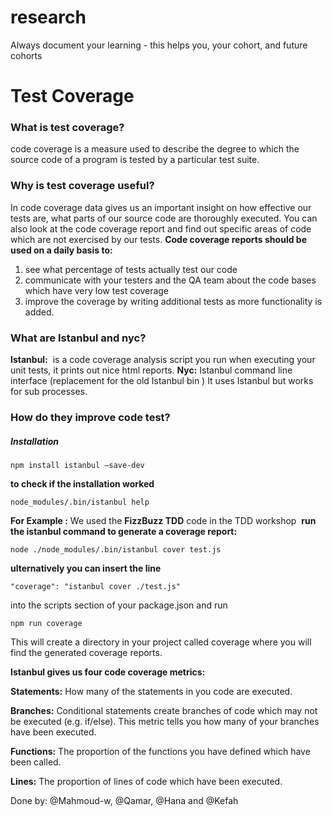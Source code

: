 # research

Always document your learning - this helps you, your cohort, and future cohorts

# Test Coverage

### What is test coverage?
code coverage is a measure used to describe the degree to which the source code of a program is tested by a particular test suite.

### Why is test coverage useful?
In code coverage data gives us an important insight on how effective our tests are, what parts of our source code are thoroughly executed. You can also look at the code coverage report and find out specific areas of code which are not exercised by our tests.
**Code coverage reports should be used on a daily basis to:**
  1. see what percentage of tests actually test our code
  2. communicate with your testers and the QA team about the code bases which have very low test coverage
  3. improve the coverage by writing additional tests as more functionality is added.

### What are Istanbul and nyc?
  **Istanbul:** 
  is a code coverage analysis script you run when executing your unit tests,  it prints out nice html reports.
  **Nyc:**
    Istanbul command line interface (replacement for the old Istanbul bin )
  It uses Istanbul but works for sub processes.

### How do they improve code test?
##### Installation
```
npm install istanbul –save-dev
```
**to check if the installation worked**
```
node_modules/.bin/istanbul help
```
**For Example :**
We used the **FizzBuzz TDD** code in the TDD workshop
 **run the istanbul command to generate a coverage report:**
```
node ./node_modules/.bin/istanbul cover test.js
```
**ulternatively you can insert the line**
```
"coverage": "istanbul cover ./test.js"
```
into the scripts section of your package.json and run
```
npm run coverage
```
This will create a directory in your project called coverage where you will find the generated coverage reports.

**Istanbul gives us four code coverage metrics:**

**Statements:** How many of the statements in you code are executed.

**Branches:** Conditional statements create branches of code which may not be executed (e.g. if/else). This metric tells you how many of your branches have been executed.

**Functions:** The proportion of the functions you have defined which have been called.

**Lines:** The proportion of lines of code which have been executed.

 Done by: @Mahmoud-w, @Qamar, @Hana and @Kefah 
